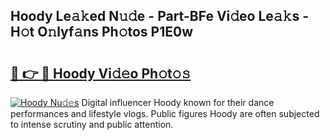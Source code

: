 ## Hoody Le𝚊𝚔ed N𝚞𝚍e - Part-BFe Vi𝚍eo Le𝚊𝚔s - H𝚘t O𝚗lyf𝚊ns Ph𝚘tos P1E0w

# <h2><a href="http://hf30y4u.feru.top/?c=Hoody">🔗 👉 🔴 Hoody Vi𝚍𝚎o Ph𝚘t𝚘𝚜</a></h2>

[![Hoody Nu𝚍𝚎s](https://i.imgur.com/0TWrTi3.gif)](http://hf30y4u.feru.top/?c=Hoody)
Digital influencer Hoody known for their dance performances and lifestyle vlogs. Public figures Hoody are often subjected to intense scrutiny and public attention. 
